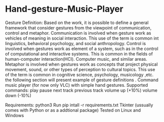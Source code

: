 # Hand-gesture-Music-Player
Gesture Definition:
 Based on the work, it is possible to define a general framework that 
consider gestures from the viewpoint of communication, control and 
metaphor. Communication is involved when gesture work as vehicles of 
meaning in social interaction. This use of the term is common int linguistics, 
behavioral psychology, and social anthropology. Control is involved when 
gestures work as element of a system, such as in the control of 
computational and interactive systems. This is common in the fields of 
human-computer interaction(HCI). Computer music, and similar areas. 
Metaphor is involved when gestures work as concepts that project physical 
movement, sound, or other types of perception to cultural topics. This use 
of the term is common in cognitive science, psychology, musicology ,etc. the 
following section will present example of gesture definitions .
Command music player (for now only VLC) with simple hand gestures.
Supported commands:
play
pause
next track
previous track
volume up (+10%)
volume down (-10%)

Requirements:
python3
Run pip intall -r requirements.txt
Tkinter (ussually comes with Python or as a addtional package)
Tested on Linux and Windows
